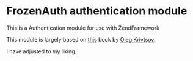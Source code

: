 # FrozenAuth authentication module

This is a Authentication module for use with ZendFramework

This module is largely based on [this](https://olegkrivtsov.github.io/using-zend-framework-3-book/html/en/User_Management__Authentication_and_Access_Filtering.html) book by [Oleg Krivtsov](https://github.com/olegkrivtsov).

I have adjusted to my liking.